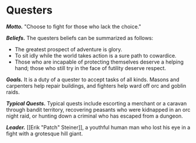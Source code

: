# Questers

***Motto.*** "Choose to fight for those who lack the choice."

***Beliefs.*** The questers beliefs can be summarized as follows:
- The greatest prospect of adventure is glory. 
- To sit idly while the world takes action is a sure path to cowardice. 
- Those who are incapable of protecting themselves deserve a helping hand; those who still try in the face of futility deserve respect.

***Goals.*** It is a duty of a quester to accept tasks of all kinds. Masons and carpenters help repair buildings, and fighters help ward off orc and goblin raids.

***Typical Quests.*** Typical quests include escorting a merchant or a caravan through bandit territory, recovering peasants who were kidnapped in an orc night raid, or hunting down a criminal who has escaped from a dungeon.

***Leader.*** [[Erik "Patch" Steiner]], a youthful human man who lost his eye in a fight with a grotesque hill giant.